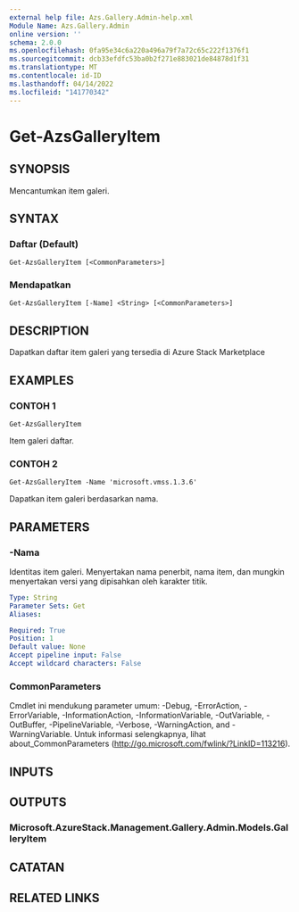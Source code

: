 ```yaml
---
external help file: Azs.Gallery.Admin-help.xml
Module Name: Azs.Gallery.Admin
online version: ''
schema: 2.0.0
ms.openlocfilehash: 0fa95e34c6a220a496a79f7a72c65c222f1376f1
ms.sourcegitcommit: dcb33efdfc53ba0b2f271e883021de84878d1f31
ms.translationtype: MT
ms.contentlocale: id-ID
ms.lasthandoff: 04/14/2022
ms.locfileid: "141770342"
---
```

# Get-AzsGalleryItem

## SYNOPSIS
Mencantumkan item galeri.

## SYNTAX

### Daftar (Default)
```
Get-AzsGalleryItem [<CommonParameters>]
```

### Mendapatkan
```
Get-AzsGalleryItem [-Name] <String> [<CommonParameters>]
```

## DESCRIPTION
Dapatkan daftar item galeri yang tersedia di Azure Stack Marketplace

## EXAMPLES

### CONTOH 1
```
Get-AzsGalleryItem
```

Item galeri daftar.

### CONTOH 2
```
Get-AzsGalleryItem -Name 'microsoft.vmss.1.3.6'
```

Dapatkan item galeri berdasarkan nama.

## PARAMETERS

### -Nama
Identitas item galeri.
Menyertakan nama penerbit, nama item, dan mungkin menyertakan versi yang dipisahkan oleh karakter titik.

```yaml
Type: String
Parameter Sets: Get
Aliases:

Required: True
Position: 1
Default value: None
Accept pipeline input: False
Accept wildcard characters: False
```

### CommonParameters
Cmdlet ini mendukung parameter umum: -Debug, -ErrorAction, -ErrorVariable, -InformationAction, -InformationVariable, -OutVariable, -OutBuffer, -PipelineVariable, -Verbose, -WarningAction, and -WarningVariable. Untuk informasi selengkapnya, lihat about_CommonParameters (http://go.microsoft.com/fwlink/?LinkID=113216).

## INPUTS

## OUTPUTS

### Microsoft.AzureStack.Management.Gallery.Admin.Models.GalleryItem

## CATATAN

## RELATED LINKS
